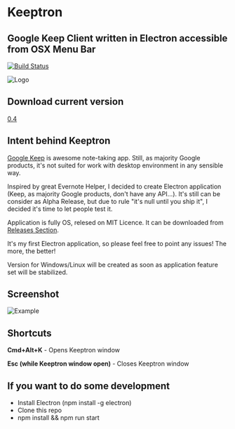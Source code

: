 # Keeptron
## Google Keep Client written in Electron accessible from OSX Menu Bar 
[![Build Status](https://travis-ci.org/ArturSkowronski/keeptron.svg?branch=master)](https://travis-ci.org/ArturSkowronski/keeptron)

![Logo](http://i.imgur.com/NQrESNs.png)
## Download current version
[0.4](https://github.com/ArturSkowronski/keeptron/releases/tag/v0.4-alpha) 

## Intent behind Keeptron
[Google Keep](https://keep.google.com/) is awesome note-taking app. Still, as majority Google products, it's not suited for work with desktop environment in any sensible way. 

Inspired by great Evernote Helper, I decided to create Electron application (Keep, as majority Google products, don't have any API...). It's still can be consider as Alpha Release, but due to rule "it's null until you ship it", I decided it's time to let people test it. 

Application is fully OS, relesed on MIT Licence. It can be downloaded from [Releases Section](https://github.com/ArturSkowronski/keeptron/releases).  

It's my first Electron application, so please feel free to point any issues! The more, the better!

Version for Windows/Linux will be created as soon as application feature set will be stabilized.

## Screenshot
![Example](http://i.imgur.com/XzCn6A0.jpg)

## Shortcuts
**Cmd+Alt+K** - Opens Keeptron window

**Esc (while Keeptron window open)** - Closes Keeptron window


## If you want to do some development
* Install Electron (npm install -g electron)
* Clone this repo
* npm install && npm run start
